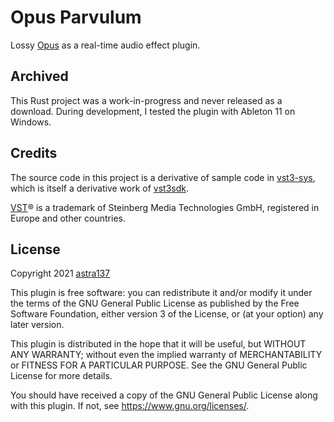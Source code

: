 # Opus Parvulum

Lossy [Opus](https://opus-codec.org/) as a real-time audio effect plugin.

## Archived

This Rust project was a work-in-progress and never released as a download. During development, I tested the plugin with Ableton 11 on Windows.

## Credits

The source code in this project is a derivative of sample code in [vst3-sys](https://github.com/RustAudio/vst3-sys), which is itself a derivative work of [vst3sdk](https://github.com/steinbergmedia/vst3sdk).

[VST](https://www.steinberg.net/en/company/technologies/vst3.html)® is a trademark of Steinberg Media Technologies GmbH, registered in Europe and other countries.

## License

Copyright 2021 [astra137](https://github.com/astra137)

This plugin is free software: you can redistribute it and/or modify
it under the terms of the GNU General Public License as published by
the Free Software Foundation, either version 3 of the License, or
(at your option) any later version.

This plugin is distributed in the hope that it will be useful,
but WITHOUT ANY WARRANTY; without even the implied warranty of
MERCHANTABILITY or FITNESS FOR A PARTICULAR PURPOSE.  See the
GNU General Public License for more details.

You should have received a copy of the GNU General Public License
along with this plugin. If not, see <https://www.gnu.org/licenses/>.
